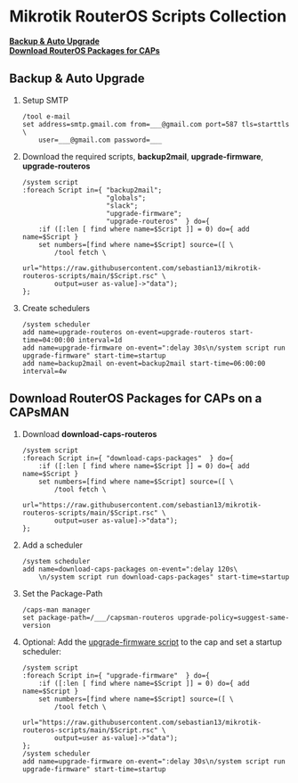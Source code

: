 # Mikrotik RouterOS Scripts Collection

**[Backup & Auto Upgrade](#backup--auto-upgrade)**<br>
**[Download RouterOS Packages for CAPs](#download-routeros-packages-for-caps-on-a-capsman)**

## Backup & Auto Upgrade

1. Setup SMTP

	```
	/tool e-mail
	set address=smtp.gmail.com from=___@gmail.com port=587 tls=starttls \
	    user=___@gmail.com password=___
	```

2. Download the required scripts, **backup2mail**, **upgrade-firmware**, **upgrade-routeros**

	```
	/system script
	:foreach Script in={ "backup2mail";
	                     "globals";
	                     "slack";
	                     "upgrade-firmware";
	                     "upgrade-routeros"  } do={
	    :if ([:len [ find where name=$Script ]] = 0) do={ add name=$Script }
	    set numbers=[find where name=$Script] source=([ \
	        /tool fetch \
	        url="https://raw.githubusercontent.com/sebastian13/mikrotik-routeros-scripts/main/$Script.rsc" \
	        output=user as-value]->"data");
	};
	```

3. Create schedulers

	```
	/system scheduler
	add name=upgrade-routeros on-event=upgrade-routeros start-time=04:00:00 interval=1d
	add name=upgrade-firmware on-event=":delay 30s\n/system script run upgrade-firmware" start-time=startup
	add name=backup2mail on-event=backup2mail start-time=06:00:00 interval=4w
	```

## Download RouterOS Packages for CAPs on a CAPsMAN

1. Download **download-caps-routeros**

	```
	/system script
	:foreach Script in={ "download-caps-packages"  } do={
	    :if ([:len [ find where name=$Script ]] = 0) do={ add name=$Script }
	    set numbers=[find where name=$Script] source=([ \
	        /tool fetch \
	        url="https://raw.githubusercontent.com/sebastian13/mikrotik-routeros-scripts/main/$Script.rsc" \
	        output=user as-value]->"data");
	};
	```

2. Add a scheduler

	```
	/system scheduler
	add name=download-caps-packages on-event=":delay 120s\
	    \n/system script run download-caps-packages" start-time=startup
	```

3. Set the Package-Path

	```
	/caps-man manager
	set package-path=/___/capsman-routeros upgrade-policy=suggest-same-version
	```

4. Optional: Add the [upgrade-firmware script](https://github.com/sebastian13/mikrotik-routeros-scripts/blob/main/upgrade-firmware.rsc) to the cap and set a startup scheduler:

    ```
    /system script
	:foreach Script in={ "upgrade-firmware"  } do={
	    :if ([:len [ find where name=$Script ]] = 0) do={ add name=$Script }
	    set numbers=[find where name=$Script] source=([ \
	        /tool fetch \
	        url="https://raw.githubusercontent.com/sebastian13/mikrotik-routeros-scripts/main/$Script.rsc" \
	        output=user as-value]->"data");
	};
	/system scheduler
	add name=upgrade-firmware on-event=":delay 30s\n/system script run upgrade-firmware" start-time=startup
    ```
